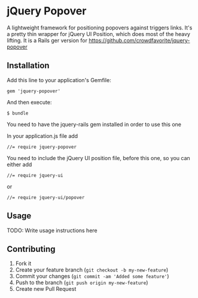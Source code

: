 # jQuery Popover

A lightweight framework for positioning popovers against triggers links. It's a pretty thin wrapper for jQuery UI Position, which does most of the heavy lifting. It is a Rails ger version for https://github.com/crowdfavorite/jquery-popover

## Installation

Add this line to your application's Gemfile:

    gem 'jquery-popover'

And then execute:

    $ bundle

You need to have the jquery-rails gem installed in order to use this one

In your application.js file add

    //= require jquery-popover

You need to include the jQuery UI position file, before this one, so you can either add

    //= require jquery-ui

or

    //= require jquery-ui/popover

## Usage

TODO: Write usage instructions here

## Contributing

1. Fork it
2. Create your feature branch (`git checkout -b my-new-feature`)
3. Commit your changes (`git commit -am 'Added some feature'`)
4. Push to the branch (`git push origin my-new-feature`)
5. Create new Pull Request
